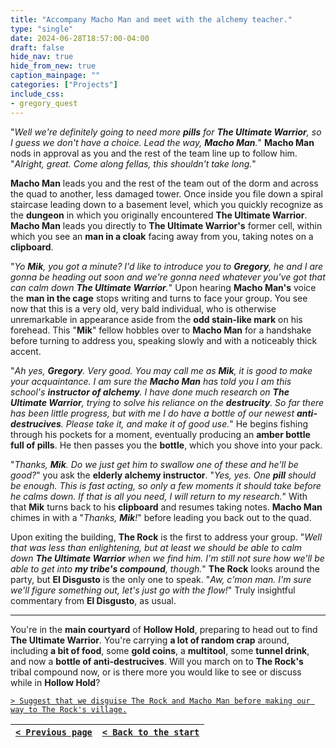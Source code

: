 ```yaml
---
title: "Accompany Macho Man and meet with the alchemy teacher."
type: "single"
date: 2024-06-28T18:57:00-04:00
draft: false
hide_nav: true
hide_from_new: true
caption_mainpage: ""
categories: ["Projects"]
include_css:
- gregory_quest
---
```


"*Well we're definitely going to need more **pills** for **The Ultimate Warrior**, so I guess we don't have a choice. Lead the way, **Macho Man**.*" **Macho Man** nods in approval as you and the rest of the team line up to follow him. "*Alright, great. Come along fellas, this shouldn't take long.*"

**Macho Man** leads you and the rest of the team out of the dorm and across the quad to another, less damaged tower. Once inside you file down a spiral staircase leading down to a basement level, which you quickly recognize as the **dungeon** in which you originally encountered **The Ultimate Warrior**. **Macho Man** leads you directly to **The Ultimate Warrior's** former cell, within which you see an **man in a cloak** facing away from you, taking notes on a **clipboard**.

"*Yo **Mik**, you got a minute? I'd like to introduce you to **Gregory**, he and I are gonna be heading out soon and we're gonna need whatever you've got that can calm down **The Ultimate Warrior**.*" Upon hearing **Macho Man's** voice the **man in the cage** stops writing and turns to face your group. You see now that this is a very old, very bald individual, who is otherwise unremarkable in appearance aside from the **odd stain-like mark** on his forehead. This "**Mik**" fellow hobbles over to **Macho Man** for a handshake before turning to address you, speaking slowly and with a noticeably thick accent.

"*Ah yes, **Gregory**. Very good. You may call me as **Mik**, it is good to make your acquaintance. I am sure the **Macho Man** has told you I am this school's **instructor of alchemy**. I have done much research on **The Ultimate Warrior**, trying to solve his reliance on the **destrucity**. So far there has been little progress, but with me I do have a bottle of our newest **anti-destrucives**. Please take it, and make it of good use.*" He begins fishing through his pockets for a moment, eventually producing an **amber bottle full of pills**. He then passes you the **bottle**, which you shove into your pack.

"*Thanks, **Mik**. Do we just get him to swallow one of these and he'll be good?*" you ask the **elderly alchemy instructor**. "*Yes, yes. One **pill** should be enough. This is fast acting, so only a few moments it should take before he calms down. If that is all you need, I will return to my research.*" With that **Mik** turns back to his **clipboard** and resumes taking notes. **Macho Man** chimes in with a "*Thanks, **Mik**!*" before leading you back out to the quad.

Upon exiting the building, **The Rock** is the first to address your group. "*Well that was less than enlightening, but at least we should be able to calm down **The Ultimate Warrior** when we find him. I'm still not sure how we'll be able to get into **my tribe's compound**, though.*" **The Rock** looks around the party, but **El Disgusto** is the only one to speak. "*Aw, c'mon man. I'm sure we'll figure something out, let's just go with the flow!*" Truly insightful commentary from **El Disgusto**, as usual.

---

You're in the **main courtyard** of **Hollow Hold**, preparing to head out to find **The Ultimate Warrior**. You're carrying **a lot of random crap** around, including **a bit of food**, some **gold coins**, a **multitool**, some **tunnel drink**, and now a **bottle of anti-destrucives**. Will you march on to **The Rock's** tribal compound now, or is there more you would like to see or discuss while in **Hollow Hold**?

[``> Suggest that we disguise The Rock and Macho Man before making our way to The Rock's village.``](../131)

|[``< Previous page``](../129)|[``< Back to the start``](../)|
|---|---|